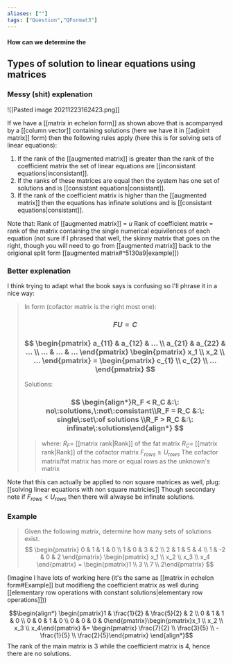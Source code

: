 ```yaml
---
aliases: [""]
tags: ["Question","QFormat3"]
---
```


#### How can we determine the
## Types of solution to linear equations using matrices
### Messy (shit) explenation
![[Pasted image 20211223162423.png]]

If we have a [[matrix in echelon form]] as shown above that is acompanyed by a [[column vector]] containing solutions (here we have it in [[adjoint matrix]] form) then the following rules apply (here this is for solving sets of linear equations):
1) If the rank of the [[augmented matrix]] is greater than the rank of the coefficient matrix the set of linear equations are [[inconsistant equations|inconsistant]].
2) If the ranks of these matrices are equal then the system has one set of solutions and is [[consistant equations|consistant]].
3) If the rank of the coefficient matrix is higher than the [[augmented matrix]] then the equations has infinate solutions and is [[consistant equations|consistant]].

Note that:
Rank of [[augmented matrix]] = $u$
Rank of coefficient matrix = rank of the matrix containing the single numerical equivilences of each equation (not sure if I phrased that well, the skinny matrix that goes on the right, though you will need to go from [[augmented matrix]] back to the origional split form [[augmented matrix#^5130a9|example]])

### Better explenation
I think trying to adapt what the book says is confusing so I'll phrase it in a nice way:

> In form (cofactor matrix is the right most one):
> ### $$ FU=C $$
> ### $$ \begin{pmatrix} a_{11} &  a_{12} & ... \\ a_{21} & a_{22} & ... \\ ... & ... & ... \end{pmatrix} \begin{pmatrix}  x_1 \\ x_2 \\ ... \end{pmatrix} = \begin{pmatrix} c_{1}  \\ c_{2} \\ ... \end{pmatrix} $$
> Solutions:
> ### $$ \begin{align*}R_F < R_C &:\: no\:solutions,\:not\:consistant\\R_F = R_C &:\: single\:set\:of solutions \\R_F > R_C &:\: infinate\:solutions\end{align*} $$
>> where:
>> $R_F=$ [[matrix rank|Rank]] of the fat matrix
>> $R_C=$ [[matrix rank|Rank]] of the cofactor matrix
>> $F_{rows} \geq U_{rows}$ The cofactor matrix/fat matrix has more or equal rows as the unknown's matrix

Note that this can actually be applied to non square matrices as well, plug: [[solving linear equations with non square matricies]]
Though secondary note if $F_{rows} < U_{rows}$ then there will alwayse be infinate solutions.

### Example
> Given the following matrix, determine how many sets of solutions exist.
> $$ \begin{pmatrix} 0 & 1 & 1 & 0 \\ 1 & 0 & 3 & 2 \\ 2 & 1 & 5 & 4 \\ 1  & -2 & 0 & 2 \end{pmatrix} \begin{pmatrix} x_1 \\ x_2 \\ x_3 \\ x_4 \end{pmatrix} = \begin{pmatrix}1 \\ 3 \\ 7 \\ 2\end{pmatrix} $$

(Imagine I have lots of working here (it's the same as [[matrix in echelon form#Example]] but modifieng the coefficient matrix as well during [[elementary row operations with constant solutions|elementary row operations]]))

$$\begin{align*}
 \begin{pmatrix}1 & \frac{1}{2} & \frac{5}{2} & 2 \\ 0 & 1 & 1 & 0 \\ 0 & 0 & 1 & 0 \\ 0 & 0 & 0 & 0\end{pmatrix}\begin{pmatrix}x_1 \\ x_2 \\ x_3 \\ x_4\end{pmatrix} &= \begin{pmatrix} \frac{7}{2} \\ \frac{3}{5} \\ - \frac{1}{5} \\ \frac{2}{5}\end{pmatrix}
\end{align*}$$
The rank of the main matrix is 3 while the coefficient matrix is 4, hence there are no solutions.